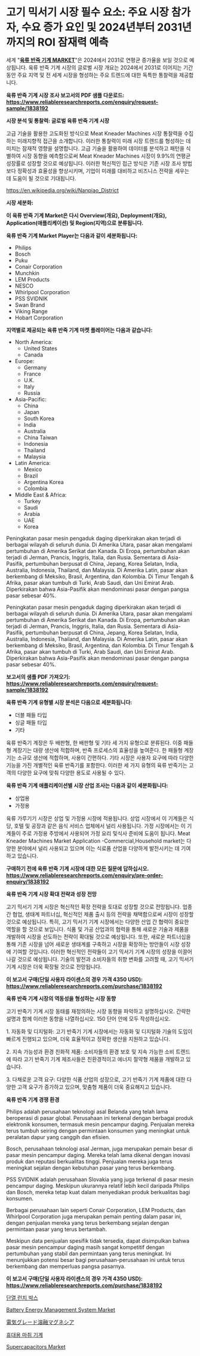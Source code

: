 <p><h1>고기 믹서기 시장 필수 요소: 주요 시장 참가자, 수요 증가 요인 및 2024년부터 2031년까지의 ROI 잠재력 예측</h1></p><p>세계 "<strong><a href="https://www.reliableresearchreports.com/meat-kneader-machines-r1838192">육류 반죽 기계 MARKET</a></strong>"은 2024에서 2031로 연평균 증가율을 보일 것으로 예상됩니다. 육류 반죽 기계 시장의 글로벌 시장 개요는 2024에서 2031로 이어지는 기간 동안 주요 지역 및 전 세계 시장을 형성하는 주요 트렌드에 대한 독특한 통찰력을 제공합니다.</p>
<p><strong>육류 반죽 기계 시장 조사 보고서의 PDF 샘플 다운로드: <a href="https://www.reliableresearchreports.com/enquiry/request-sample/1838192">https://www.reliableresearchreports.com/enquiry/request-sample/1838192</a></strong></p>
<p><strong>시장 분석 및 통찰력: 글로벌 육류 반죽 기계 시장</strong></p>
<p><p>고급 기술을 활용한 고도화된 방식으로 Meat Kneader Machines 시장 통찰력을 수집하는 미래지향적 접근을 소개합니다. 이러한 통찰력이 미래 시장 트렌드를 형성하는 데 미치는 잠재적 영향을 설명합니다. 고급 기술을 활용하여 데이터를 분석하고 패턴을 식별하여 시장 동향을 예측함으로써 Meat Kneader Machines 시장이 9.9%의 연평균 성장률로 성장할 것으로 예상됩니다. 이러한 혁신적인 접근 방식은 기존 시장 조사 방법보다 정확성과 효율성을 향상시키며, 기업이 미래를 대비하고 비즈니스 전략을 세우는 데 도움이 될 것으로 기대됩니다.</p></p>
<p><a href="%7CAUTHORITHY_DOMAIN_URL%7C">https://en.wikipedia.org/wiki/Nanpiao_District</a></p>
<p><strong>시장 세분화:</strong></p>
<p><strong>이 육류 반죽 기계 Market은 다시 Overview(개요), Deployment(개요), Application(애플리케이션) 및 Region(지역)으로 분류됩니다.</strong></p>
<p><strong>육류 반죽 기계 Market Player는 다음과 같이 세분화됩니다:</strong></p>
<p><ul><li>Philips</li><li>Bosch</li><li>Puku</li><li>Conair Corporation</li><li>Munchkin</li><li>LEM Products</li><li>NESCO</li><li>Whirlpool Corporation</li><li>PSS SVIDNIK</li><li>Swan Brand</li><li>Viking Range</li><li>Hobart Corporation</li></ul></p>
<p><strong>지역별로 제공되는 육류 반죽 기계 마켓 플레이어는 다음과 같습니다:</strong></p>
<p><ul>
    <li>
        North America:
        <ul>
            <li>United States</li>
            <li>Canada</li>
        </ul>
    </li>
    <li>
        Europe:
        <ul>
            <li>Germany</li>
            <li>France</li>
            <li>U.K.</li>
            <li>Italy</li>
            <li>Russia</li>
        </ul>
    </li>
    <li>
        Asia-Pacific:
        <ul>
            <li>China</li>
            <li>Japan</li>
            <li>South Korea</li>
            <li>India</li>
            <li>Australia</li>
            <li>China Taiwan</li>
            <li>Indonesia</li>
            <li>Thailand</li>
            <li>Malaysia</li>
        </ul>
    </li>
    <li>
        Latin America:
        <ul>
            <li>Mexico</li>
            <li>Brazil</li>
            <li>Argentina Korea</li>
            <li>Colombia</li>
        </ul>
    </li>
    <li>
        Middle East & Africa:
        <ul>
            <li>Turkey</li>
            <li>Saudi</li>
            <li>Arabia</li>
            <li>UAE</li>
            <li>Korea</li>
        </ul>
    </li>
    </ul></p>
<p><p>Peningkatan pasar mesin pengaduk daging diperkirakan akan terjadi di berbagai wilayah di seluruh dunia. Di Amerika Utara, pasar akan mengalami pertumbuhan di Amerika Serikat dan Kanada. Di Eropa, pertumbuhan akan terjadi di Jerman, Prancis, Inggris, Italia, dan Rusia. Sementara di Asia-Pasifik, pertumbuhan berpusat di China, Jepang, Korea Selatan, India, Australia, Indonesia, Thailand, dan Malaysia. Di Amerika Latin, pasar akan berkembang di Meksiko, Brasil, Argentina, dan Kolombia. Di Timur Tengah & Afrika, pasar akan tumbuh di Turki, Arab Saudi, dan Uni Emirat Arab. Diperkirakan bahwa Asia-Pasifik akan mendominasi pasar dengan pangsa pasar sebesar 40%.</p><p>Peningkatan pasar mesin pengaduk daging diperkirakan akan terjadi di berbagai wilayah di seluruh dunia. Di Amerika Utara, pasar akan mengalami pertumbuhan di Amerika Serikat dan Kanada. Di Eropa, pertumbuhan akan terjadi di Jerman, Prancis, Inggris, Italia, dan Rusia. Sementara di Asia-Pasifik, pertumbuhan berpusat di China, Jepang, Korea Selatan, India, Australia, Indonesia, Thailand, dan Malaysia. Di Amerika Latin, pasar akan berkembang di Meksiko, Brasil, Argentina, dan Kolombia. Di Timur Tengah & Afrika, pasar akan tumbuh di Turki, Arab Saudi, dan Uni Emirat Arab. Diperkirakan bahwa Asia-Pasifik akan mendominasi pasar dengan pangsa pasar sebesar 40%.</p></p>
<p><strong>보고서의 샘플 PDF 가져오기: <a href="https://www.reliableresearchreports.com/enquiry/request-sample/1838192">https://www.reliableresearchreports.com/enquiry/request-sample/1838192</a></strong></p>
<p><strong>육류 반죽 기계 유형별 시장 분석은 다음으로 세분화됩니다:</strong></p>
<p><ul><li>더블 패들 타입</li><li>싱글 패들 타입</li><li>기타</li></ul></p>
<p><p>육류 반죽기 계장은 두 배판형, 한 배판형 및 기타 세 가지 유형으로 분류된다. 이중 패들형 계장기는 대량 생산에 적합하며, 반죽 프로세스의 효율성을 높여준다. 한 패들형 계장기는 소규모 생산에 적합하며, 사용이 간편하다. 기타 시장은 사용자 요구에 따라 다양한 기능을 가진 개별적인 육류 반죽기를 포함한다. 이러한 세 가지 유형의 육류 반죽기는 고객의 다양한 요구에 맞춰 다양한 용도로 사용될 수 있다.</p></p>
<p><strong>육류 반죽 기계 애플리케이션별 시장 산업 조사는 다음과 같이 세분화됩니다:</strong></p>
<p><ul><li>상업용</li><li>가정용</li></ul></p>
<p><p>육류 가루기기 시장은 상업 및 가정용 시장에 적용됩니다. 상업 시장에서 이 기계들은 식당, 호텔 및 공장과 같은 음식 서비스 업체에서 널리 사용됩니다. 가정 시장에서는 이 기계들이 주로 가정용 주방에서 사용되어 가정 요리 및식사 준비에 도움이 됩니다. Meat Kneader Machines Market Application -Commercial,Household market는 다양한 분야에서 널리 사용되고 있으며 이는 식료품 산업을 다양하게 발전시키는 데 기여하고 있습니다.</p></p>
<p><strong>구매하기 전에 육류 반죽 기계 시장에 대한 모든 질문에 답하십시오. <a href="https://www.reliableresearchreports.com/enquiry/pre-order-enquiry/1838192">https://www.reliableresearchreports.com/enquiry/pre-order-enquiry/1838192</a></strong></p>
<p><strong>육류 반죽 기계 시장 확대 전략과 성장 전망</strong></p>
<p><p>고기 믹서기 기계 시장은 혁신적인 확장 전략을 토대로 성장할 것으로 전망됩니다. 업종간 협업, 생태계 파트너십, 혁신적인 제품 출시 등의 전략을 채택함으로써 시장이 성장할 것으로 예상됩니다. 특히, 고기 믹서기 기계 시장에서는 다양한 산업 간 협력이 중요한 역할을 할 것으로 보입니다. 식품 및 가공 산업과의 협력을 통해 새로운 기술과 제품을 개발하여 시장을 선도하는 전략이 확대될 것으로 예상됩니다. 또한, 새로운 파트너십을 통해 기존 시장을 넘어 새로운 생태계를 구축하고 시장을 확장하는 방안들이 시장 성장에 기여할 것입니다. 이러한 혁신적인 전략들이 고기 믹서기 기계 시장의 성장을 이끌어나갈 것으로 예상됩니다. 기술의 발전과 소비자들의 취향 변화를 고려할 때, 고기 믹서기 기계 시장은 더욱 확장될 것으로 전망됩니다.</p></p>
<p><strong>이 보고서 구매(단일 사용자 라이센스의 경우 가격 4350 USD): <a href="https://www.reliableresearchreports.com/purchase/1838192">https://www.reliableresearchreports.com/purchase/1838192</a></strong></p>
<p><strong>육류 반죽 기계 시장의 역동성을 형성하는 시장 동향</strong></p>
<p><p>고기 반죽기 기계 시장 동태를 재정의하는 시장 동향을 파악하고 설명하십시오. 간략한 설명과 함께 이러한 동향을 나열하십시오. 150 단어 안에 모두 작성하십시오.</p><p>1. 자동화 및 디지털화: 고기 반죽기 기계 시장에서는 자동화 및 디지털화 기술의 도입이 빠르게 진행되고 있으며, 더욱 효율적이고 정확한 생산을 지원하고 있습니다.</p><p>2. 지속 가능성과 환경 친화적 제품: 소비자들의 환경 보호 및 지속 가능한 소비 트렌드에 따라 고기 반죽기 기계 제조사들은 친환경적이고 에너지 절약형 제품을 개발하고 있습니다.</p><p>3. 다채로운 고객 요구: 다양한 식품 산업의 성장으로, 고기 반죽기 기계 제품에 대한 다양한 고객 요구가 증가하고 있으며, 맞춤형 제품이 더욱 중요해지고 있습니다.</p></p>
<p><strong>육류 반죽 기계 경쟁 환경</strong></p>
<p><p>Philips adalah perusahaan teknologi asal Belanda yang telah lama beroperasi di pasar global. Perusahaan ini terkenal dengan berbagai produk elektronik konsumen, termasuk mesin pencampur daging. Penjualan mereka terus tumbuh seiring dengan permintaan konsumen yang meningkat untuk peralatan dapur yang canggih dan efisien.</p><p>Bosch, perusahaan teknologi asal Jerman, juga merupakan pemain besar di pasar mesin pencampur daging. Mereka telah lama dikenal dengan inovasi produk dan reputasi berkualitas tinggi. Penjualan mereka juga terus meningkat sejalan dengan kebutuhan pasar yang terus berkembang.</p><p>PSS SVIDNIK adalah perusahaan Slovakia yang juga terkenal di pasar mesin pencampur daging. Meskipun ukurannya relatif lebih kecil daripada Philips dan Bosch, mereka tetap kuat dalam menyediakan produk berkualitas bagi konsumen.</p><p>Berbagai perusahaan lain seperti Conair Corporation, LEM Products, dan Whirlpool Corporation juga merupakan pemain penting dalam pasar ini, dengan penjualan mereka yang terus berkembang sejalan dengan permintaan pasar yang terus bertambah.</p><p>Meskipun data penjualan spesifik tidak tersedia, dapat disimpulkan bahwa pasar mesin pencampur daging masih sangat kompetitif dengan pertumbuhan yang stabil dan permintaan yang terus meningkat. Ini menunjukkan potensi besar bagi perusahaan-perusahaan ini untuk terus berkembang dan memperluas pangsa pasarnya.</p></p>
<p><strong>이 보고서 구매(단일 사용자 라이센스의 경우 가격 4350 USD): <a href="https://www.reliableresearchreports.com/purchase/1838192">https://www.reliableresearchreports.com/purchase/1838192</a></strong></p>
<p><p><a href="https://github.com/shampaakter36/Market-Research-Report-List-2/blob/main/4045641104747.md">단열 런치 박스</a></p><p><a href="https://github.com/luckyshygirl/Market-Research-Report-List-6/blob/main/battery-energy-management-system-market.md">Battery Energy Management System Market</a></p><p><a href="https://github.com/TerrellConn/Market-Research-Report-List-3/blob/main/611674184487.md">電気グレード溶融マグネシア</a></p><p><a href="https://github.com/LuckeyCorbin/Market-Research-Report-List-2/blob/main/7308780104748.md">휴대용 마취 기계</a></p><p><a href="https://www.linkedin.com/pulse/supercapacitors-market-overview-global-trends-future-prospects-oy6gf?trackingId=PDeoIAvGSUiBpucK6bO4gQ%3D%3D">Supercapacitors Market</a></p></p>